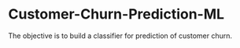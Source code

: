 # Customer-Churn-Prediction-ML
The objective is to build a classifier for prediction of customer churn.
